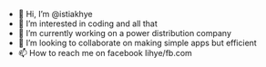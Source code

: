 - 👋 Hi, I’m @istiakhye
- 👀 I’m interested in coding and all that
- 🌱 I’m currently working on a power distribution company
- 💞️ I’m looking to collaborate on making simple apps but efficient 
- 📫 How to reach me on facebook Iihye/fb.com

<!---
istiakhye/istiakhye is a ✨ special ✨ repository because its `README.md` (this file) appears on your GitHub profile.
You can click the Preview link to take a look at your changes.
--->
